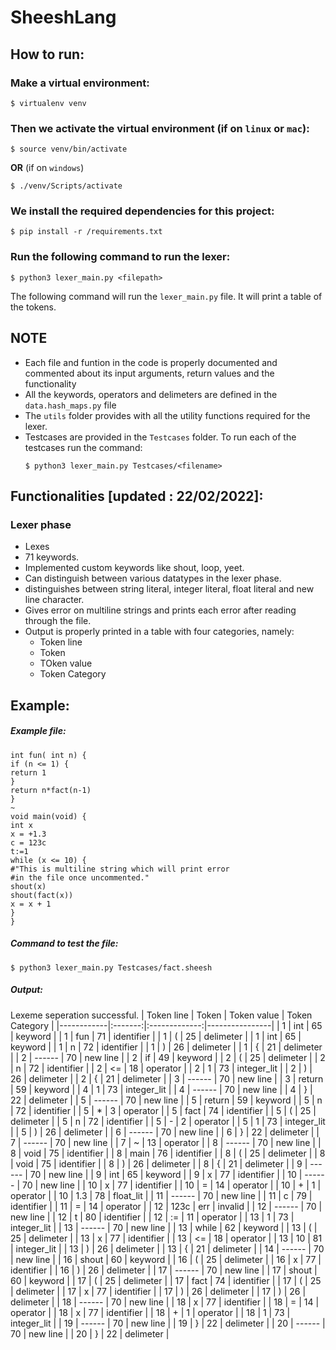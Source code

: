 # SheeshLang
## How to run: 

### Make a virtual environment:
```shell
$ virtualenv venv
```

### Then we activate the virtual environment (if on `linux` or `mac`):

```shell
$ source venv/bin/activate
```
**OR**
(if on `windows`)
```shell
$ ./venv/Scripts/activate
```


### We install the required dependencies for this project:
```shell
$ pip install -r /requirements.txt
```
### Run the following command to run the lexer:
```shell
$ python3 lexer_main.py <filepath>
```
The following command will run the `lexer_main.py` file.
It will print a table of the tokens.


## NOTE
- Each file and funtion in the code is properly documented and commented about its input  arguments, return values and the functionality
- All the keywords, operators and delimeters are defined in the `data.hash_maps.py` file
- The `utils` folder provides with all the utility functions required for the lexer.
- Testcases are provided in the `Testcases` folder. To run each of the testcases run the command:
  ```shell
  $ python3 lexer_main.py Testcases/<filename>
  ```

## Functionalities [updated : 22/02/2022]:

### Lexer phase    
  - Lexes
  - 71 keywords.
  - Implemented custom keywords like shout, loop, yeet.
  - Can distinguish between various datatypes in the lexer phase.
  - distinguishes between string literal, integer literal, float literal and new line character.
  - Gives error on multiline strings and prints each error after reading through the file.
  - Output is properly printed in a table with four categories, namely:
    -  Token line
    -  Token
    -  TOken value
    -  Token Category

## Example:

##### Example file:
```
int fun( int n) { 
if (n <= 1) {
return 1
} 
return n*fact(n-1)
}
~
void main(void) { 
int x 
x = +1.3 
c = 123c
t:=1
while (x <= 10) { 
#"This is multiline string which will print error
#in the file once uncommented." 
shout(x)
shout(fact(x))
x = x + 1 
}
} 
```
##### Command to test the file:
```shell
$ python3 lexer_main.py Testcases/fact.sheesh
```
##### Output:
Lexeme seperation successful.
| Token line | Token  | Token value | Token Category |
|------------|:-------:|:-------------:|----------------|
| 1          | int    | 65          | keyword        |
| 1          | fun    | 71          | identifier     |
| 1          | (      | 25          | delimeter      |
| 1          | int    | 65          | keyword        |
| 1          | n      | 72          | identifier     |
| 1          | )      | 26          | delimeter      |
| 1          | {      | 21          | delimeter      |
| 2          | ------ | 70          | new line       |
| 2          | if     | 49          | keyword        |
| 2          | (      | 25          | delimeter      |
| 2          | n      | 72          | identifier     |
| 2          | <=     | 18          | operator       |
| 2          | 1      | 73          | integer_lit    |
| 2          | )      | 26          | delimeter      |
| 2          | {      | 21          | delimeter      |
| 3          | ------ | 70          | new line       |
| 3          | return | 59          | keyword        |
| 4          | 1      | 73          | integer_lit    |
| 4          | ------ | 70          | new line       |
| 4          | }      | 22          | delimeter      |
| 5          | ------ | 70          | new line       |
| 5          | return | 59          | keyword        |
| 5          | n      | 72          | identifier     |
| 5          | *      | 3           | operator       |
| 5          | fact   | 74          | identifier     |
| 5          | (      | 25          | delimeter      |
| 5          | n      | 72          | identifier     |
| 5          | -      | 2           | operator       |
| 5          | 1      | 73          | integer_lit    |
| 5          | )      | 26          | delimeter      |
| 6          | ------ | 70          | new line       |
| 6          | }      | 22          | delimeter      |
| 7          | ------ | 70          | new line       |
| 7          | ~      | 13          | operator       |
| 8          | ------ | 70          | new line       |
| 8          | void   | 75          | identifier     |
| 8          | main   | 76          | identifier     |
| 8          | (      | 25          | delimeter      |
| 8          | void   | 75          | identifier     |
| 8          | )      | 26          | delimeter      |
| 8          | {      | 21          | delimeter      |
| 9          | ------ | 70          | new line       |
| 9          | int    | 65          | keyword        |
| 9          | x      | 77          | identifier     |
| 10         | ------ | 70          | new line       |
| 10         | x      | 77          | identifier     |
| 10         | =      | 14          | operator       |
| 10         | +      | 1           | operator       |
| 10         | 1.3    | 78          | float_lit      |
| 11         | ------ | 70          | new line       |
| 11         | c      | 79          | identifier     |
| 11         | =      | 14          | operator       |
| 12         | 123c   | err         | invalid        |
| 12         | ------ | 70          | new line       |
| 12         | t      | 80          | identifier     |
| 12         | :=     | 11          | operator       |
| 13         | 1      | 73          | integer_lit    |
| 13         | ------ | 70          | new line       |
| 13         | while  | 62          | keyword        |
| 13         | (      | 25          | delimeter      |
| 13         | x      | 77          | identifier     |
| 13         | <=     | 18          | operator       |
| 13         | 10     | 81          | integer_lit    |
| 13         | )      | 26          | delimeter      |
| 13         | {      | 21          | delimeter      |
| 14         | ------ | 70          | new line       |
| 16         | shout  | 60          | keyword        |
| 16         | (      | 25          | delimeter      |
| 16         | x      | 77          | identifier     |
| 16         | )      | 26          | delimeter      |
| 17         | ------ | 70          | new line       |
| 17         | shout  | 60          | keyword        |
| 17         | (      | 25          | delimeter      |
| 17         | fact   | 74          | identifier     |
| 17         | (      | 25          | delimeter      |
| 17         | x      | 77          | identifier     |
| 17         | )      | 26          | delimeter      |
| 17         | )      | 26          | delimeter      |
| 18         | ------ | 70          | new line       |
| 18         | x      | 77          | identifier     |
| 18         | =      | 14          | operator       |
| 18         | x      | 77          | identifier     |
| 18         | +      | 1           | operator       |
| 18         | 1      | 73          | integer_lit    |
| 19         | ------ | 70          | new line       |
| 19         | }      | 22          | delimeter      |
| 20         | ------ | 70          | new line       |
| 20         | }      | 22          | delimeter      |
